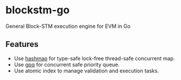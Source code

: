 # blockstm-go

General Block-STM execution engine for EVM in Go

## Features

- Use [hashmap](https://github.com/cornelk/hashmap) for type-safe lock-free thread-safe concurrent map.
- Use [gpq](https://github.com/JustinTimperio/gpq) for concurrent safe priority queue.
- Use atomic index to manage validation and execution tasks.
